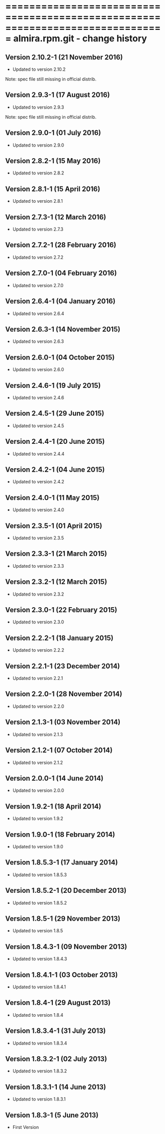 ===============================================================================
almira.rpm.git - change history
===============================================================================

Version 2.10.2-1 (21 November 2016)
-----------------------------------
* Updated to version 2.10.2

Note: spec file still missing in official distrib.


Version 2.9.3-1 (17 August 2016)
--------------------------------
* Updated to version 2.9.3

Note: spec file still missing in official distrib.


Version 2.9.0-1 (01 July 2016)
------------------------------
* Updated to version 2.9.0


Version 2.8.2-1 (15 May 2016)
-----------------------------
* Updated to version 2.8.2


Version 2.8.1-1 (15 April 2016)
-------------------------------
* Updated to version 2.8.1


Version 2.7.3-1 (12 March 2016)
-------------------------------
* Updated to version 2.7.3


Version 2.7.2-1 (28 February 2016)
----------------------------------
* Updated to version 2.7.2


Version 2.7.0-1 (04 February 2016)
----------------------------------
* Updated to version 2.7.0


Version 2.6.4-1 (04 January 2016)
---------------------------------
* Updated to version 2.6.4


Version 2.6.3-1 (14 November 2015)
----------------------------------
* Updated to version 2.6.3


Version 2.6.0-1 (04 October 2015)
---------------------------------
* Updated to version 2.6.0


Version 2.4.6-1 (19 July 2015)
------------------------------
* Updated to version 2.4.6


Version 2.4.5-1 (29 June 2015)
------------------------------
* Updated to version 2.4.5


Version 2.4.4-1 (20 June 2015)
------------------------------
* Updated to version 2.4.4


Version 2.4.2-1 (04 June 2015)
------------------------------
* Updated to version 2.4.2


Version 2.4.0-1 (11 May 2015)
-----------------------------
* Updated to version 2.4.0


Version 2.3.5-1 (01 April 2015)
-------------------------------
* Updated to version 2.3.5


Version 2.3.3-1 (21 March 2015)
-------------------------------
* Updated to version 2.3.3


Version 2.3.2-1 (12 March 2015)
-------------------------------
* Updated to version 2.3.2


Version 2.3.0-1 (22 February 2015)
----------------------------------
* Updated to version 2.3.0


Version 2.2.2-1 (18 January 2015)
---------------------------------
* Updated to version 2.2.2


Version 2.2.1-1 (23 December 2014)
----------------------------------
* Updated to version 2.2.1


Version 2.2.0-1 (28 November 2014)
----------------------------------
* Updated to version 2.2.0


Version 2.1.3-1 (03 November 2014)
----------------------------------
* Updated to version 2.1.3


Version 2.1.2-1 (07 October 2014)
---------------------------------
* Updated to version 2.1.2


Version 2.0.0-1 (14 June 2014)
------------------------------
* Updated to version 2.0.0


Version 1.9.2-1 (18 April 2014)
-------------------------------
* Updated to version 1.9.2


Version 1.9.0-1 (18 February 2014)
----------------------------------
* Updated to version 1.9.0


Version 1.8.5.3-1 (17 January 2014)
-----------------------------------
* Updated to version 1.8.5.3


Version 1.8.5.2-1 (20 December 2013)
------------------------------------
* Updated to version 1.8.5.2


Version 1.8.5-1 (29 November 2013)
----------------------------------
* Updated to version 1.8.5


Version 1.8.4.3-1 (09 November 2013)
------------------------------------
* Updated to version 1.8.4.3


Version 1.8.4.1-1 (03 October 2013)
-----------------------------------
* Updated to version 1.8.4.1


Version 1.8.4-1 (29 August 2013)
--------------------------------
* Updated to version 1.8.4


Version 1.8.3.4-1 (31 July 2013)
--------------------------------
* Updated to version 1.8.3.4


Version 1.8.3.2-1 (02 July 2013)
--------------------------------
* Updated to version 1.8.3.2


Version 1.8.3.1-1 (14 June 2013)
--------------------------------
* Updated to version 1.8.3.1


Version 1.8.3-1 (5 June 2013)
-----------------------------
* First Version
